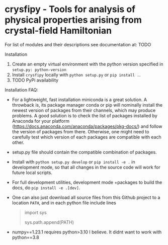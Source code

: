 # crysfipy - Tools for analysis of physical properties arising from crystal-field Hamiltonian

For list of modules and their descriptions see documentation at: 
TODO

Installation
1. Create an empty virtual environment with the python version specified in `setup.py: python-version`
2. Install `crysfipy` locally with `python setup.py` or `pip install .`.
3. TODO PyPi availability

Installation FAQ:
- For a lightweight, fast installation miniconda is a great solution. A throwback is, its package manager conda or pip will nominally install the newest version of packages from their channels, which may produce problems. A good solution is to check the list of packages installed by Anaconda for your platform (https://docs.anaconda.com/anaconda/packages/pkg-docs/) and follow the version of packages from there. Otherwise, one might need to carefully test which version of each packages are compatible with each other.
- setup.py file should contain the compatible combination of packages.
- Install with `python setup.py develop` or  `pip install -e .` in development mode, so that all changes in the source code will work for future local scripts.
- For full development utilities, development mode +packages to build the docs, do `pip install -e .[dev]`.
- One can also just download all source files from this Github project to a location `PATH`, and in each python file include lines
  > import sys
  >
  > sys.path.append(PATH)

- numpy==1.23.1 requires python>3.10 I believe. It didnt want to work with python==3.8